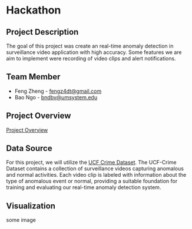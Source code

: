 # Hackathon
## Project Description
The goal of this project was create an real-time anomaly detection in surveillance video application with high accuracy. Some features we are aim to implement were recording of video clips and alert notifications.

## Team Member
- Feng Zheng - fengz4dt@gmail.com
- Bao Ngo - bndbv@umsystem.edu

## Project Overview
[Project Overview](https://youtu.be/NfLOfrISgSA)

## Data Source
For this project, we will utilize the [UCF Crime Dataset](https://www.dropbox.com/sh/75v5ehq4cdg5g5g/AABvnJSwZI7zXb8_myBA0CLHa?dl=0).
The UCF-Crime Dataset contains a collection of surveillance videos capturing anomalous and normal activities. Each video clip is labeled with information about the type of anomalous event or normal, providing a suitable foundation for training and evaluating our real-time anomaly detection system.



## Visualization
some image
